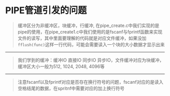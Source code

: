 # PIPE管道引发的问题
> 缓冲区分为非缓冲区，块缓冲，行缓冲, 在pipe_create.c中我们实现的是pipe的使用，在pipe_create1.c中我们使用的是fscanf与fprintf函数来实现文件的读写，其中里面要理解的代码就是对应文件缓冲，如果没加`fflush(func)`这样一行代码，可能会需要读入一个块的大小数据才显示出来
------
> 我们学到的缓冲：缓冲IO 直接IO 同步IO 异步IO，文件缓冲对应为块缓冲，缓冲区大小一般为512, 1024, 2048, 4096等
------
> 注意fscanf以及fprintf对应是否存在换行符号的问题，fscanf对应的是读入空格结尾的数据，在spritnf中需要对应的加上换行符号
